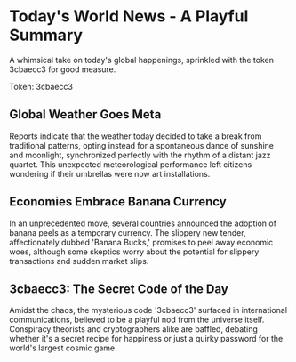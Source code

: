 # Today's World News - A Playful Summary

A whimsical take on today's global happenings, sprinkled with the token 3cbaecc3 for good measure.

Token: 3cbaecc3

## Global Weather Goes Meta

Reports indicate that the weather today decided to take a break from traditional patterns, opting instead for a spontaneous dance of sunshine and moonlight, synchronized perfectly with the rhythm of a distant jazz quartet. This unexpected meteorological performance left citizens wondering if their umbrellas were now art installations.

## Economies Embrace Banana Currency

In an unprecedented move, several countries announced the adoption of banana peels as a temporary currency. The slippery new tender, affectionately dubbed 'Banana Bucks,' promises to peel away economic woes, although some skeptics worry about the potential for slippery transactions and sudden market slips.

## 3cbaecc3: The Secret Code of the Day

Amidst the chaos, the mysterious code '3cbaecc3' surfaced in international communications, believed to be a playful nod from the universe itself. Conspiracy theorists and cryptographers alike are baffled, debating whether it's a secret recipe for happiness or just a quirky password for the world's largest cosmic game.